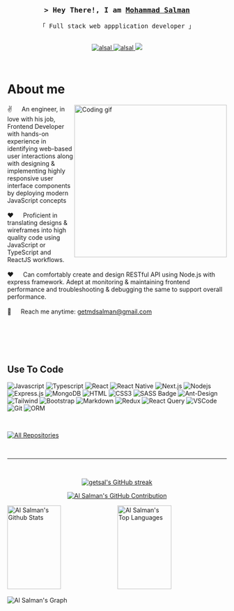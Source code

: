 <!--
<h2 align="center">
  Welcome to Mohammad Salman World!
  <img src="https://media.giphy.com/media/hvRJCLFzcasrR4ia7z/giphy.gif" width="28">
</h2>
-->

<!--
<p align="center">
  <a href="https://github.com/alsiam"><img src="https://readme-typing-svg.herokuapp.com/?lines=Self%20Taught%20Programmer;Front%20End%20Developer;1.5%2B%20years%20of%20coding%20experience;Always%20learning%20new%20things&center=true&width=380&height=45"></a>
</p>

 -->

<!-- Intro  -->
<h3 align="center">
        <samp>&gt; Hey There!, I am
                <b><a target="_blank" href="https://alsiam.com">Mohammad Salman</a></b>
        </samp>
</h3>


<p align="center"> 
  <samp>
    「 Full stack web appplication developer 」
    <br>
    <br>
  </samp>
</p>

<p align="center">
 <a href="https://www.linkedin.com/in/getsalman/" target="_blank">
  <img src="https://img.shields.io/badge/LinkedIn-0077B5?style=for-the-badge&logo=linkedin&logoColor=white" alt="alsal"/>
 </a>
 <a href="https://medium.com/@getsalman" target="_blank">
  <img src="https://img.shields.io/badge/Medium-12100E?style=for-the-badge&logo=medium&logoColor=white=white" alt="alsal" />
 </a>
 <a href="https://twitter.com/getsalman_" target="_blank">
  <img src="https://img.shields.io/badge/Twitter-1DA1F2?style=for-the-badge&logo=twitter&logoColor=white" />
 </a>
</p>
<br />

<!-- About Section -->
 # About me
 
<p>
 <img align="right" width="350" src="/assets/programmer.gif" alt="Coding gif" />
  
 ✌️ &emsp; An engineer, in love with his job, Frontend Developer with hands-on experience in identifying web-based user interactions along with designing & implementing highly responsive user interface components by deploying modern JavaScript concepts <br/><br/>
 ❤️ &emsp; Proficient in translating designs & wireframes into high quality code using JavaScript or TypeScript and ReactJS workflows. <br/><br/>
 ❤️ &emsp; Can comfortably create and design RESTful API using Node.js with express framework. Adept at monitoring & maintaining frontend performance and troubleshooting & debugging the same to support overall performance. <br/><br/>
 📧 &emsp; Reach me anytime: getmdsalman@gmail.com<br/><br/>
</p>

<br/>
<br/>
<br/>

## Use To Code

![Javascript](https://img.shields.io/badge/Javascript-F0DB4F?style=for-the-badge&labelColor=black&logo=javascript&logoColor=F0DB4F)
![Typescript](https://img.shields.io/badge/Typescript-007acc?style=for-the-badge&labelColor=black&logo=typescript&logoColor=007acc)
![React](https://img.shields.io/badge/-React-61DBFB?style=for-the-badge&labelColor=black&logo=react&logoColor=61DBFB)
![React Native](https://img.shields.io/badge/React_Native-20232A?style=for-the-badge&logo=react&logoColor=61DAFB)
![Next.js](https://img.shields.io/badge/next.js-000000?style=for-the-badge&logo=nextdotjs&logoColor=white)
![Nodejs](https://img.shields.io/badge/Nodejs-3C873A?style=for-the-badge&labelColor=black&logo=node.js&logoColor=3C873A)
![Express.js](https://img.shields.io/badge/Express.js-000000?style=for-the-badge&logo=express&logoColor=white)
![MongoDB](https://img.shields.io/badge/MongoDB-4EA94B?style=for-the-badge&logo=mongodb&logoColor=white)
![HTML](https://img.shields.io/badge/HTML5-E34F26?style=for-the-badge&logo=html5&logoColor=white)
![CSS3](https://img.shields.io/badge/CSS3-1572B6?style=for-the-badge&logo=css3&logoColor=white)
![SASS Badge](https://img.shields.io/badge/Sass-CC6699?style=for-the-badge&logo=sass&logoColor=white)
![Ant-Design](https://img.shields.io/badge/AntDesign-0170FE?style=for-the-badge&logo=antdesign&logoColor=white)
![Tailwind](https://img.shields.io/badge/Tailwind_CSS-092749?style=for-the-badge&logo=tailwindcss&logoColor=06B6D4&labelColor=000000)
![Bootstrap](https://img.shields.io/badge/Bootstrap-563D7C?style=for-the-badge&logo=bootstrap&logoColor=white)
![Markdown](https://img.shields.io/badge/Markdown-000000?style=for-the-badge&logo=markdown&logoColor=white)
![Redux](https://img.shields.io/badge/Redux-593D88?style=for-the-badge&logo=redux&logoColor=white)
![React Query](https://img.shields.io/badge/-React_Query-FF4154?style=for-the-badge&logo=react%20query&logoColor=white)
![VSCode](https://img.shields.io/badge/Visual_Studio-0078d7?style=for-the-badge&logo=visual%20studio&logoColor=white)
![Git](https://img.shields.io/badge/Git-F05032?style=for-the-badge&logo=git&logoColor=white)
![ORM]([https://img.shields.io/badge/Git-F05032?style=for-the-badge&logo=git&logoColor=white](https://img.shields.io/badge/Sequelize-52B0E7?style=for-the-badge&logo=Sequelize&logoColor=white))


<br/>

<p align="left">
  <a href="https://github.com/getsalman?tab=repositories" target="_blank"><img alt="All Repositories" title="All Repositories" src="https://img.shields.io/badge/-All%20Repos-2962FF?style=for-the-badge&logo=koding&logoColor=white"/></a>
</p>

<br/>
<hr/>
<br/>

<p align="center">
  <a href="https://github.com/getsalman">
    <img src="https://github-readme-streak-stats.herokuapp.com/?user=alsiam&theme=radical&border=7F3FBF&background=0D1117" alt="getsal's GitHub streak"/>
  </a>
</p>

<p align="center">
  <a href="https://github.com/getsalman">
    <img src="https://github-profile-summary-cards.vercel.app/api/cards/profile-details?username=getsalman&theme=radical" alt="Al Salman's GitHub Contribution"/>
  </a>
</p>

<a> 
    <a href="https://github.com/getsalman"><img alt="Al Salman's Github Stats" src="https://denvercoder1-github-readme-stats.vercel.app/api?username=getsalman&show_icons=true&count_private=true&theme=react&border_color=7F3FBF&bg_color=0D1117&title_color=F85D7F&icon_color=F8D866" height="192px" width="49.5%"/></a>
  <a href="https://github.com/salman"><img alt="Al Salman's Top Languages" src="https://denvercoder1-github-readme-stats.vercel.app/api/top-langs/?username=getsalman&langs_count=8&layout=compact&theme=react&border_color=7F3FBF&bg_color=0D1117&title_color=F85D7F&icon_color=F8D866" height="192px" width="49.5%"/></a>
  <br/>
</a>


![Al Salman's Graph](https://github-readme-activity-graph.cyclic.app/graph?username=getsalman&custom_title=Al%20Salman's%20GitHub%20Activity%20Graph&bg_color=0D1117&color=7F3FBF&line=7F3FBF&point=7F3FBF&area_color=FFFFFF&title_color=FFFFFF&area=true)
